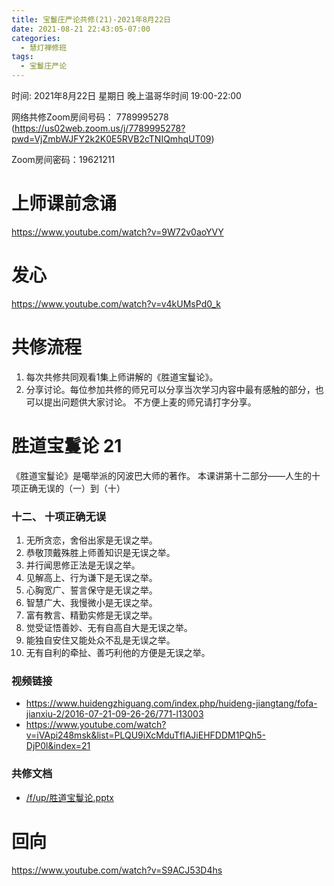 ```yaml
---
title: 宝鬘庄严论共修(21)-2021年8月22日
date: 2021-08-21 22:43:05-07:00
categories:
  - 慧灯禅修班
tags:
  - 宝鬘庄严论
---
```

<!--StartFragment-->
时间: 2021年8月22日 星期日 晚上温哥华时间 19:00-22:00

网络共修Zoom房间号码： 7789995278 (<https://us02web.zoom.us/j/7789995278?pwd=VjZmbWJFY2k2K0E5RVB2cTNIQmhqUT09>)

Zoom房间密码：19621211

# 上师课前念诵

<https://www.youtube.com/watch?v=9W72v0aoYVY>

# 发心

<https://www.youtube.com/watch?v=v4kUMsPd0_k>

# 共修流程

1. 每次共修共同观看1集上师讲解的《胜道宝鬘论》。
2. 分享讨论。每位参加共修的师兄可以分享当次学习内容中最有感触的部分，也可以提出问题供大家讨论。 不方便上麦的师兄请打字分享。

# 胜道宝鬘论 21

《胜道宝鬘论》是噶举派的冈波巴大师的著作。 本课讲第十二部分——人生的十项正确无误的（一）到（十）


### 十二、 十项正确无误
1. 无所贪恋，舍俗出家是无误之举。
2. 恭敬顶戴殊胜上师善知识是无误之举。
3. 并行闻思修正法是无误之举。
4. 见解高上、行为谦下是无误之举。
5. 心胸宽广、誓言保守是无误之举。
6. 智慧广大、我慢微小是无误之举。
7. 富有教言、精勤实修是无误之举。
8. 觉受证悟善妙、无有自高自大是无误之举。
9. 能独自安住又能处众不乱是无误之举。
10. 无有自利的牵扯、善巧利他的方便是无误之举。


### 视频链接

* <https://www.huidengzhiguang.com/index.php/huideng-jiangtang/fofa-jianxiu-2/2016-07-21-09-26-26/771-l13003>
* <https://www.youtube.com/watch?v=iVApi248msk&list=PLQU9iXcMduTflAJiEHFDDM1PQh5-DjP0l&index=21>

### 共修文档

* [/f/up/胜道宝鬘论.pptx](https://s3.ap-northeast-1.wasabisys.com/hdcx/hdv/f/up/%E8%83%9C%E9%81%93%E5%AE%9D%E9%AC%98%E8%AE%BA.pptx)


# 回向

<https://www.youtube.com/watch?v=S9ACJ53D4hs>

<!--EndFragment-->


